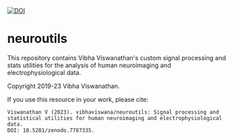 [![DOI](https://zenodo.org/badge/DOI/10.5281/zenodo.7787335.svg)](https://doi.org/10.5281/zenodo.7787335)


# neuroutils

This repository contains Vibha Viswanathan's custom signal processing and
stats utilities for the analysis of human neuroimaging and
electrophysiological data.

Copyright 2019-23 Vibha Viswanathan. 

If you use this resource in your work, please cite:

```
Viswanathan V (2023). vibhaviswana/neuroutils: Signal processing and
statistical utilities for human neuroimaging and electrophysiological data.
DOI: 10.5281/zenodo.7787335.
```